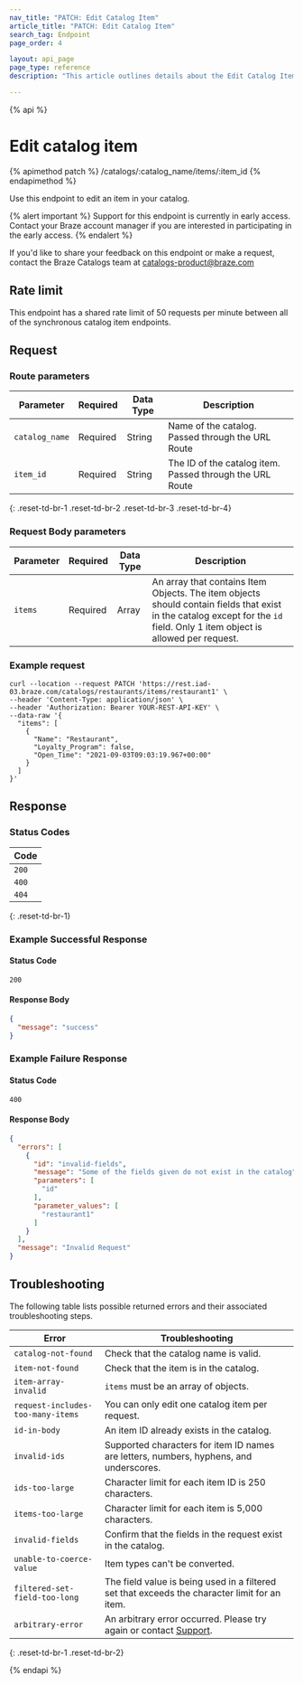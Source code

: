 ```yaml
---
nav_title: "PATCH: Edit Catalog Item"
article_title: "PATCH: Edit Catalog Item"
search_tag: Endpoint
page_order: 4

layout: api_page
page_type: reference
description: "This article outlines details about the Edit Catalog Item Braze endpoint."

---
```

{% api %}
# Edit catalog item
{% apimethod patch %}
/catalogs/:catalog_name/items/:item_id
{% endapimethod %}

Use this endpoint to edit an item in your catalog. 

{% alert important %}
Support for this endpoint is currently in early access. Contact your Braze account manager if you are interested in participating in the early access.
{% endalert %}

If you'd like to share your feedback on this endpoint or make a request, contact the Braze Catalogs team at [catalogs-product@braze.com](mailto:catalogs-product@braze.com)

## Rate limit

This endpoint has a shared rate limit of 50 requests per minute between all of the synchronous catalog item endpoints.

## Request

### Route parameters
| Parameter      | Required | Data Type | Description                                              |
|----------------|----------|-----------|----------------------------------------------------------|
| `catalog_name` | Required | String    | Name of the catalog. Passed through the URL Route        |
| `item_id`      | Required | String    | The ID of the catalog item. Passed through the URL Route |
{: .reset-td-br-1 .reset-td-br-2 .reset-td-br-3 .reset-td-br-4}

### Request Body parameters
| Parameter | Required | Data Type | Description                                                                                                                                                                 |
|-----------|----------|-----------|-----------------------------------------------------------------------------------------------------------------------------------------------------------------------------|
| `items`   | Required | Array     | An array that contains Item Objects. The item objects should contain fields that exist in the catalog except for the `id` field. Only 1 item object is allowed per request. |

### Example request

```
curl --location --request PATCH 'https://rest.iad-03.braze.com/catalogs/restaurants/items/restaurant1' \
--header 'Content-Type: application/json' \
--header 'Authorization: Bearer YOUR-REST-API-KEY' \
--data-raw '{
  "items": [
    {
      "Name": "Restaurant",
      "Loyalty_Program": false,
      "Open_Time": "2021-09-03T09:03:19.967+00:00"
    }
  ]
}'
```

## Response

### Status Codes
| Code  |
|-------|
| `200` |
| `400` |
| `404` | 
{: .reset-td-br-1}

### Example Successful Response
#### Status Code
`200`
#### Response Body

```json
{
  "message": "success"
}
```

### Example Failure Response
#### Status Code
`400`
#### Response Body

```json
{
  "errors": [
    {
      "id": "invalid-fields",
      "message": "Some of the fields given do not exist in the catalog",
      "parameters": [
        "id"
      ],
      "parameter_values": [
        "restaurant1"
      ]
    }
  ],
  "message": "Invalid Request"
}
```

## Troubleshooting

The following table lists possible returned errors and their associated troubleshooting steps.

| Error                             | Troubleshooting                                                                                        |
|-----------------------------------|--------------------------------------------------------------------------------------------------------|
| `catalog-not-found`               | Check that the catalog name is valid.                                                                  |
| `item-not-found`                  | Check that the item is in the catalog.                                                                 |
| `item-array-invalid`              | `items` must be an array of objects.                                                                   |
| `request-includes-too-many-items` | You can only edit one catalog item per request.                                                        |
| `id-in-body`                      | An item ID already exists in the catalog.                                                              |
| `invalid-ids`                     | Supported characters for item ID names are letters, numbers, hyphens, and underscores.                 |
| `ids-too-large`                   | Character limit for each item ID is 250 characters.                                                    |
| `items-too-large`                 | Character limit for each item is 5,000 characters.                                                     |
| `invalid-fields`                  | Confirm that the fields in the request exist in the catalog.                                           |
| `unable-to-coerce-value`          | Item types can't be converted.                                                                         |
| `filtered-set-field-too-long`     | The field value is being used in a filtered set that exceeds the character limit for an item.          |
| `arbitrary-error`                 | An arbitrary error occurred. Please try again or contact [Support]({{site.baseurl}}/support_contact/). |
{: .reset-td-br-1 .reset-td-br-2}

{% endapi %}